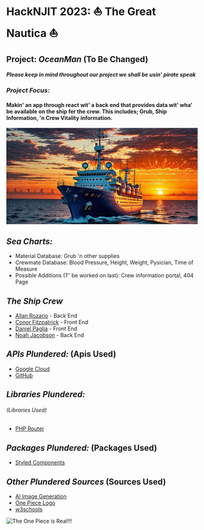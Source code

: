 # HackNJIT 2023: ⛵ The Great Nautica ⛵

## **Project:** *OceanMan* (To Be Changed)
#### *Please keep in mind throughout our project we shall be usin' pirate speak*
### *Project Focus:*
#### Makin' an app through react wit' a back end that provides data wit' wha' be available on the ship fer the crew. This includes; Grub, Ship Information, 'n Crew Vitality information.

![Sailing](picture.jpg)
## ***Sea Charts:***
* Material Database:
Grub 'n other supplies
* Crewmate Database:
Blood Pressure, Height, Weight, Pysician, Time of Measure
* Possible Additions (T' be worked on last):
Crew information portal, 404 Page
## ***The Ship Crew***

* [Allan Rozario](https://github.com/AllanRoz) - Back End
* [Conor Fitzpatrick](https://github.com/CojoFitz) - Front End
* [Daniel Paglia](https://github.com/dp948) - Front End
* [Noah Jacobson](https://github.com/noahajac) - Back End


## ***APIs Plundered:*** (Apis Used)
* [Google Cloud](https://cloud.google.com/?hl=en)
* [GitHub](github.com)
## ***Libraries Plundered:***
###### (Libraries Used)
* [PHP Router](https://phprouter.com)
## ***Packages Plundered:*** (Packages Used)
* [Styled Components](https://styled-components.com)
## ***Other Plundered Sources*** (Sources Used)
* [AI Image Generation](https://neural.love/ai-art-generator)
* [One Piece Logo](https://1000logos.net/one-piece-logo/)
* [w3schools](https://www.w3schools.com)
 
![The One Piece is Real!!!](https://1000logos.net/wp-content/uploads/2022/08/One-Piece-Logo.png)
